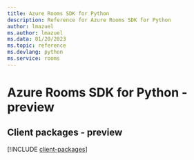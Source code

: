 ```yaml
---
title: Azure Rooms SDK for Python
description: Reference for Azure Rooms SDK for Python
author: lmazuel
ms.author: lmazuel
ms.data: 01/20/2023
ms.topic: reference
ms.devlang: python
ms.service: rooms
---
```

# Azure Rooms SDK for Python - preview

## Client packages - preview
[!INCLUDE [client-packages](rooms-client-index.md)]